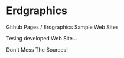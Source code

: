 # Erdgraphics
Github Pages / Erdgraphics Sample Web Sites

Tesing developed Web Site...

Don't Mess The Sources!

